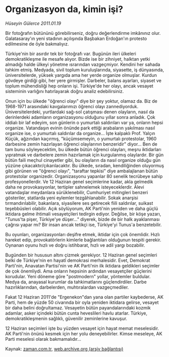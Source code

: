 # Organizasyon da, kimin işi?

*Hüseyin Gülerce 2011.01.19*

<td class="columnist-detail">
<p>Bir fotoğrafın bütününü görebilirseniz, doğru değerlendirme imkânınız olur. Galatasaray'ın yeni stadının açılışında Başbakan Erdoğan'ın protesto edilmesine de öyle bakmalıyız.</p>
<p>
<div id="haberMetinDiv">
<p>Türkiye'nin bir asırdır tek bir fotoğrafı var. Bugünün ileri ülkeleri demokratikleşme ile mesafe alıyor. Bizde ise bir zihniyet, halktan yetki almadığı halde ülkeyi yönetme ısrarından vazgeçmiyor. Kendini her sahada tahkim etmiş. Medyada, sivil toplum kuruluşlarında, siyasette, iş dünyasında, üniversitelerde, yüksek yargıda ama her yerde organize olmuşlar. Kurdun gövdeye girdiği gibi, her yere girmişler. Darbeler, balans ayarları, siyaset ve toplum mühendisliği hep onların işi. Türkiye'de her olayı, ancak vesayet sisteminin varlığını hatırlayarak doğru analiz edebilirsiniz.
<p>Onun için bu ülkede "öğrenci olayı" diye bir şey yoktur, olamaz da. Biz de 1968-1971 arasındaki kavgalarımızı öğrenci olayı zannediyorduk. Üniversitelerdeki, yurtlardaki sağ-sol çatışması denen olayların, nasıl da derinlerdeki adamların organizasyonu olduğunu yıllar sonra anladık. Çok iddialı bir laf edeyim, son günlerin o yumurtalı saldırıları var ya, onların hepsi organize. Vatandaşın evinin önünde park ettiği arabaların yakılması nasıl organize ise, o yumurtalı saldırılar da organize... İşte kalpaklı Prof. Yalçın Küçük, ağzından kaçırmış, "küçümsemeyin, o yumurtalı protestolar, 1960 darbesine zemin hazırlayan öğrenci olaylarının benzeridir" diyor... Ben de tam bunu söyleyecektim, bu ülkede bütün öğrenci olayları, meşru iktidarları yıpratmak ve darbelere zemin hazırlamak için kurgulanmış olaylardır. Bir gün bütün faili meçhul cinayetler gibi, bu olayların da nasıl organize olduğu gün yüzüne çıkacaktır/çıkarılacaktır. Bu ülkede, sıradan, kendiliğinden oluyormuş gibi görünen ve "öğrenci olayı", "taraftar tepkisi" diye ambalajlanan bütün protestolar organizedir. Organizasyonu yapanlar 80 senelik tecrübeye sahip profesyonellerdir. Ve 12 Haziran genel seçimlerine kadar, akla gelmedik daha ne provokasyonlar, tertipler sahnelemek isteyeceklerdir. Alevi vatandaşlar meydanlara sürüklenebilir, Cumhuriyet mitingleri benzeri gösteriler, statlarda yeni eylemler tezgâhlanabilir. Sokak anarşisi tırmandırılabilir, bakanlara, siyasilere ses getirecek fiili saldırılar, suikast teşebbüsleri olabilir. Açık söylüyorum, AK Parti'nin yeniden ve daha güçlü iktidara gelme ihtimali vesayetçileri tedirgin ediyor. Değilse, bir köşe yazarı, "Tunus'ta pişer, Türkiye'ye düşer..." diyerek, bizde de bir halk ayaklanması çağrısı yapar mı? Bir insan ancak tetikçi ise, Türkiye'yi Tunus'a benzetebilir.
<p>Bu oyunları, organizasyonları deşifre etmek, iktidar için çok önemlidir. Hızlı hareket edip, provokatörlerin kimlerle bağlantıları olduğunun tespiti gerekir. Oynanan oyunu hızlı ve doğru istihbarat, hızlı ve adil yargı bozabilir.
<p>Bugünden bir hususun altını çizmek gerekiyor. 12 Haziran genel seçimleri belki de Türkiye'nin en hayatî demokrasi merhalesidir. Evet, Demokrat Parti'nin, Anavatan Partisi'nin ve AK Parti'nin ilk iktidara geldikleri seçimler de çok önemliydi. Ama onların hepsinin ardından vesayetçiler güçlerini korudular. Yeni döneme göre "postmodern" yollar, yöntemler buldular. Medya da, anayasal kurumlar da tahkimatlarını güçlendirdiler. Darbe hazırlıklarından, darbelerden, muhtıralardan vazgeçmediler.
<p>Fakat 12 Haziran 2011'de "Ergenekon"dan yana olan partiler kaybederse, AK Parti, hem de yüzde 50 civarında bir oyla yeniden iktidara gelirse, vesayet bir daha belini doğrultamaz. Vesayetin bütün payandalarındaki kozmik adamlar, asker içindeki bütün cunta heveslileri havlu atarlar. Türkiye, demokratikleşmenin sağlıklı, güvenilir zeminlerine kavuşur.
<p>12 Haziran seçimleri işte bu yüzden vesayet için hayat memat meselesidir. AK Parti'nin önünü kesmek için her yolu deneyebilirler. Kimse meseleye, AK Parti meselesi olarak bakmamalıdır... </p></p></p></p></p></p></div>
</p>
<a href="http://web.archive.org/web/20110127191721/mailto:h.gulerce@zaman.com.tr">
</a></td>

Kaynak: [zaman.com.tr](http://zaman.com.tr/yazar.do?yazino=1080933), [web.archive.org (arşiv bağlantısı)](http://web.archive.org/web/20110127191721/http://www.zaman.com.tr:80/yazar.do?yazino=1080933)
